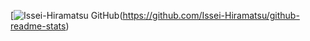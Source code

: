 [![Issei-Hiramatsu GitHub](https://github-readme-stats.vercel.app/api?username=Issei-Hiramatsu&show_icons=true&theme=tokyonigh)(https://github.com/Issei-Hiramatsu/github-readme-stats)
